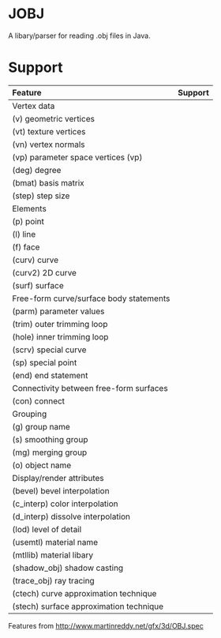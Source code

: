 # JOBJ
A libary/parser for reading .obj files in Java.


# Support
| Feature | Support |
| :------ | :-----: |
| Vertex data ||
| (v) geometric vertices | |
| (vt) texture vertices | |
| (vn) vertex normals ||
| (vp) parameter space vertices (vp) ||
| (deg) degree ||
| (bmat) basis matrix ||
| (step) step size ||
| Elements ||
| (p) point ||
| (l) line ||
| (f) face ||
| (curv) curve ||
| (curv2) 2D curve ||
| (surf) surface ||
| Free-form curve/surface body statements ||
| (parm) parameter values ||
| (trim) outer trimming loop ||
| (hole) inner trimming loop ||
| (scrv) special curve ||
| (sp) special point ||
| (end) end statement ||
| Connectivity between free-form surfaces ||
| (con) connect ||
| Grouping ||
| (g) group name ||
| (s) smoothing group ||
| (mg) merging group ||
| (o) object name ||
| Display/render attributes ||
| (bevel) bevel interpolation ||
| (c_interp) color interpolation ||
| (d_interp) dissolve interpolation ||
| (lod) level of detail ||
| (usemtl) material name ||
| (mtllib) material libary ||
| (shadow_obj) shadow casting ||
| (trace_obj) ray tracing ||
| (ctech) curve approximation technique ||
| (stech) surface approximation technique ||

Features from http://www.martinreddy.net/gfx/3d/OBJ.spec
